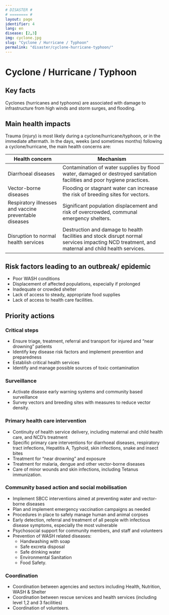 ```yaml
---
# DISASTER #
# ======== #
layout: page
identifier: 4
lang: en
disease: [2,3]
img: cyclone.jpg
slug: "Cyclone / Hurricane / Typhoon"
permalink: "disaster/cyclone-hurricane-typhoon/"
---
```


# Cyclone / Hurricane / Typhoon

## Key facts

Cyclones (hurricanes and typhoons) are associated with damage to infrastructure from high winds and storm surges, and flooding.

## Main health impacts 

Trauma (injury) is most likely during a cyclone/hurricane/typhoon, or in the immediate aftermath. In the days, weeks (and sometimes months) following a cyclone/hurricane, the main health concerns are:

Health concern | Mechanism
--- | ---
Diarrhoeal diseases | Contamination of water supplies by flood water, damaged or destroyed sanitation facilities and poor hygiene practices.
Vector-borne diseases | Flooding or stagnant water can increase the risk of breeding sites for vectors.
Respiratory illnesses and vaccine preventable diseases | Significant population displacement and risk of overcrowded, communal emergency shelters. 
Disruption to normal health services | Destruction and damage to health facilities and stock disrupt normal services impacting NCD treatment, and maternal and child health services.

## Risk factors leading to an outbreak/ epidemic 

- Poor WASH conditions
- Displacement of affected populations, especially if prolonged 
- Inadequate or crowded shelter 
- Lack of access to steady, appropriate food supplies 
- Lack of access to health care facilities.  

<div class="hide profile2 profile3" markdown="1"> <!-- start ## Priority actions -->

## Priority actions

### Critical steps

- Ensure triage, treatment, referral and transport for injured and “near drowning” patients
- Identify key disease risk factors and implement prevention and preparedness
- Establish critical health services
- Identify and manage possible sources of toxic contamination

### Surveillance
	
- Activate disease early warning systems and community based surveillance
- Survey vectors and breeding sites with measures to reduce vector density.

### Primary health care intervention
	
- Continuity of health service delivery, including maternal and child health care, and NCD’s treatment
- Specific primary care interventions for diarrhoeal diseases, respiratory tract infections, Hepatitis A, Typhoid, skin infections, snake and insect bites
- Treatment for “near drowning” and exposure
- Treatment for malaria, dengue and other vector-borne diseases
- Care of minor wounds and skin infections, including Tetanus immunization.

### Community based action and social mobilisation
	
- Implement SBCC interventions aimed at preventing water and vector-borne diseases
- Plan and implement emergency vaccination campaigns as needed
- Procedures in place to safely manage human and animal corpses 
- Early detection, referral and treatment of all people with infectious disease symptoms, especially the most vulnerable 
- Psychosocial support for community members, and staff and volunteers 
- Prevention of WASH related diseases:
	- Handwashing with soap 
	- Safe excreta disposal 
	- Safe drinking water  
	- Environmental Sanitation
	- Food Safety.

### Coordination	
- Coordination between agencies and sectors including Health, Nutrition, WASH & Shelter
- Coordination between rescue services and health services (including level 1,2 and 3 facilities)
- Coordination of volunteers.

</div> <!-- end ## Priority actions -->

